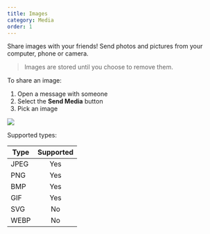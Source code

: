 ```yaml
---
title: Images
category: Media
order: 1
---
```


Share images with your friends! Send photos and pictures from your computer, phone or camera.

> Images are stored until you choose to remove them.

To share an image:

1. Open a message with someone
2. Select the **Send Media** button
3. Pick an image

![](//placehold.it/800x600)

Supported types:

| Type | Supported |
| ---- |:---------:|
| JPEG | Yes       |
| PNG  | Yes       |
| BMP  | Yes       |
| GIF  | Yes       |
| SVG  | No        |
| WEBP | No        |